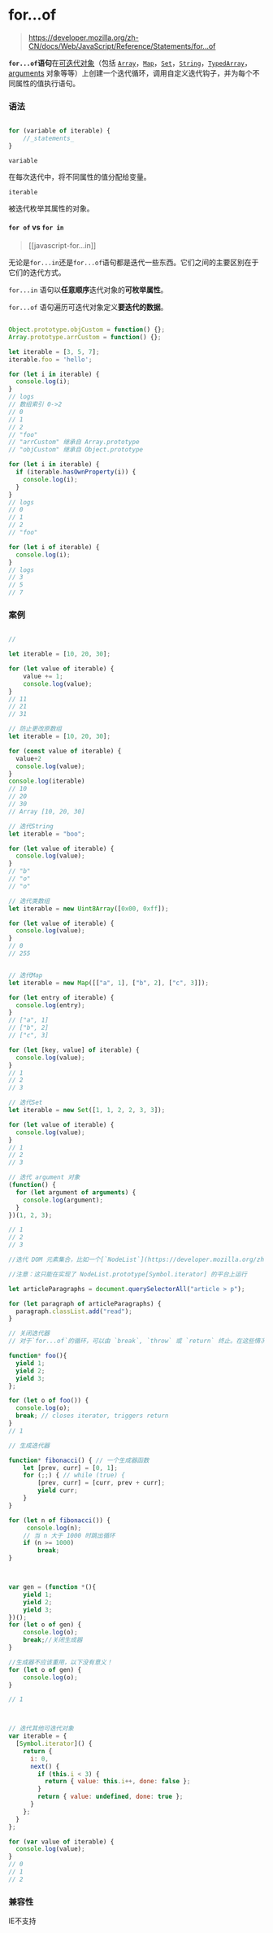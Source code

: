 # for...of


> https://developer.mozilla.org/zh-CN/docs/Web/JavaScript/Reference/Statements/for...of



**`for...of`语句**在[可迭代对象](https://developer.mozilla.org/zh-CN/docs/Web/JavaScript/Reference/Iteration_protocols)（包括 [`Array`](https://developer.mozilla.org/zh-CN/docs/Web/JavaScript/Reference/Global_Objects/Array)，[`Map`](https://developer.mozilla.org/zh-CN/docs/Web/JavaScript/Reference/Global_Objects/Map)，[`Set`](https://developer.mozilla.org/zh-CN/docs/Web/JavaScript/Reference/Global_Objects/Set)，[`String`](https://developer.mozilla.org/zh-CN/docs/Web/JavaScript/Reference/Global_Objects/String)，[`TypedArray`](https://developer.mozilla.org/zh-CN/docs/Web/JavaScript/Reference/Global_Objects/TypedArray)，[arguments](https://developer.mozilla.org/en-US/docs/Web/JavaScript/Reference/Functions_and_function_scope/arguments) 对象等等）上创建一个迭代循环，调用自定义迭代钩子，并为每个不同属性的值执行语句。


### 语法

```js

for (variable of iterable) {
    //_statements_
}
```

`variable`

在每次迭代中，将不同属性的值分配给变量。

`iterable`

被迭代枚举其属性的对象。


#### `for of`   vs  `for in`

> [[javascript-for...in]]

无论是`for...in`还是`for...of`语句都是迭代一些东西。它们之间的主要区别在于它们的迭代方式。

`for...in` 语句以**任意顺序**迭代对象的**可枚举属性**。

`for...of` 语句遍历可迭代对象定义**要迭代的数据**。

```js

Object.prototype.objCustom = function() {};
Array.prototype.arrCustom = function() {};

let iterable = [3, 5, 7];
iterable.foo = 'hello';

for (let i in iterable) {
  console.log(i); 
}
// logs 
// 数组索引 0->2
// 0
// 1
// 2
// "foo"
// "arrCustom" 继承自 Array.prototype
// "objCustom" 继承自 Object.prototype

for (let i in iterable) {
  if (iterable.hasOwnProperty(i)) {
    console.log(i); 
  }
}
// logs 
// 0
// 1
// 2
// "foo"

for (let i of iterable) {
  console.log(i); 
}
// logs 
// 3
// 5
// 7

```



### 案例

```js

// 

let iterable = [10, 20, 30];

for (let value of iterable) {
    value += 1;
    console.log(value);
}
// 11
// 21
// 31

// 防止更改原数组
let iterable = [10, 20, 30];

for (const value of iterable) {
  value+2
  console.log(value);
}
console.log(iterable)
// 10
// 20
// 30
// Array [10, 20, 30]

// 迭代String
let iterable = "boo";

for (let value of iterable) {
  console.log(value);
}
// "b"
// "o"
// "o"

// 迭代类数组
let iterable = new Uint8Array([0x00, 0xff]);

for (let value of iterable) {
  console.log(value);
}
// 0
// 255


// 迭代Map
let iterable = new Map([["a", 1], ["b", 2], ["c", 3]]);

for (let entry of iterable) {
  console.log(entry);
}
// ["a", 1]
// ["b", 2]
// ["c", 3]

for (let [key, value] of iterable) {
  console.log(value);
}
// 1
// 2
// 3

// 迭代Set
let iterable = new Set([1, 1, 2, 2, 3, 3]);

for (let value of iterable) {
  console.log(value);
}
// 1
// 2
// 3

// 迭代 argument 对象
(function() {
  for (let argument of arguments) {
    console.log(argument);
  }
})(1, 2, 3);

// 1
// 2
// 3

//迭代 DOM 元素集合，比如一个[`NodeList`](https://developer.mozilla.org/zh-CN/docs/Web/API/NodeList)对象：下面的例子演示给每一个 article 标签内的 p 标签添加一个 "`read`" 类。

//注意：这只能在实现了 NodeList.prototype[Symbol.iterator] 的平台上运行

let articleParagraphs = document.querySelectorAll("article > p");

for (let paragraph of articleParagraphs) {
  paragraph.classList.add("read");
}

// 关闭迭代器
// 对于`for...of`的循环，可以由 `break`, `throw` 或 `return` 终止。在这些情况下，迭代器关闭。

function* foo(){
  yield 1;
  yield 2;
  yield 3;
};

for (let o of foo()) {
  console.log(o);
  break; // closes iterator, triggers return
}
// 1

// 生成迭代器

function* fibonacci() { // 一个生成器函数
    let [prev, curr] = [0, 1];
    for (;;) { // while (true) {
        [prev, curr] = [curr, prev + curr];
        yield curr;
    }
}

for (let n of fibonacci()) {
     console.log(n);
    // 当 n 大于 1000 时跳出循环
    if (n >= 1000)
        break;
}



var gen = (function *(){
    yield 1;
    yield 2;
    yield 3;
})();
for (let o of gen) {
    console.log(o);
    break;//关闭生成器
}

//生成器不应该重用，以下没有意义！
for (let o of gen) {
    console.log(o);
}

// 1



// 迭代其他可迭代对象
var iterable = {
  [Symbol.iterator]() {
    return {
      i: 0,
      next() {
        if (this.i < 3) {
          return { value: this.i++, done: false };
        }
        return { value: undefined, done: true };
      }
    };
  }
};

for (var value of iterable) {
  console.log(value);
}
// 0
// 1
// 2

```



### 兼容性

IE不支持